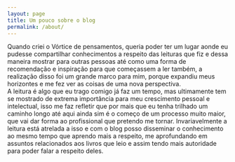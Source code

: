 ```yaml
---
layout: page
title: Um pouco sobre o blog
permalink: /about/
---
```


Quando criei o Vórtice de pensamentos, queria poder ter um lugar aonde eu pudesse compartilhar conhecimentos a respeito das leituras que fiz e dessa maneira mostrar para outras pessoas até como uma forma de recomendação e inspiração para que começassem a ler também, a realização disso foi um grande marco para mim, porque expandiu meus horizontes e me fez ver as coisas de uma nova perspectiva. <br>
A leitura é algo que eu trago comigo já faz um tempo, mas ultimamente tem se mostrado de extrema importância para meu crescimento pessoal e intelectual, isso me faz refletir que por mais que eu tenha trilhado um caminho longo até aqui ainda sim é o começo de um processo muito maior, que vai dar forma ao profissional que pretendo me tornar. Invariavelmente a leitura está atrelada a isso e com o blog posso disseminar o conhecimento ao mesmo tempo que aprendo mais a respeito, me aprofundando em assuntos relacionados aos livros que leio e assim tendo mais autoridade para poder falar a respeito deles.